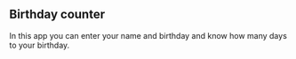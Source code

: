 ## Birthday counter

In this app you can enter your name and birthday and know how many days to your birthday.
